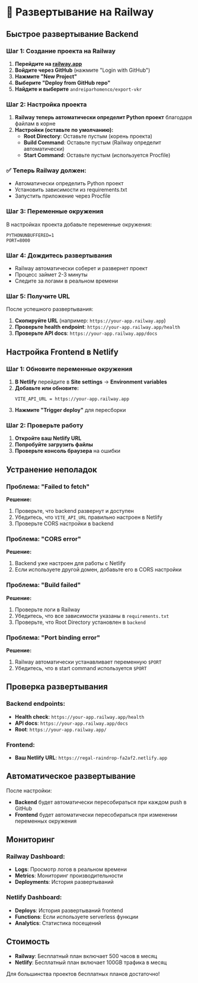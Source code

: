 # 🚀 Развертывание на Railway

## Быстрое развертывание Backend

### Шаг 1: Создание проекта на Railway

1. **Перейдите на [railway.app](https://railway.app)**
2. **Войдите через GitHub** (нажмите "Login with GitHub")
3. **Нажмите "New Project"**
4. **Выберите "Deploy from GitHub repo"**
5. **Найдите и выберите** `andreiparhomenco/export-vkr`

### Шаг 2: Настройка проекта

1. **Railway теперь автоматически определит Python проект** благодаря файлам в корне
2. **Настройки (оставьте по умолчанию):**
   - **Root Directory**: Оставьте пустым (корень проекта)
   - **Build Command**: Оставьте пустым (Railway определит автоматически)
   - **Start Command**: Оставьте пустым (используется Procfile)

### ✅ Теперь Railway должен:
- Автоматически определить Python проект
- Установить зависимости из requirements.txt
- Запустить приложение через Procfile

### Шаг 3: Переменные окружения

В настройках проекта добавьте переменные окружения:
```
PYTHONUNBUFFERED=1
PORT=8000
```

### Шаг 4: Дождитесь развертывания

- Railway автоматически соберет и развернет проект
- Процесс займет 2-3 минуты
- Следите за логами в реальном времени

### Шаг 5: Получите URL

После успешного развертывания:
1. **Скопируйте URL** (например: `https://your-app.railway.app`)
2. **Проверьте health endpoint**: `https://your-app.railway.app/health`
3. **Проверьте API docs**: `https://your-app.railway.app/docs`

## Настройка Frontend в Netlify

### Шаг 1: Обновите переменные окружения

1. **В Netlify** перейдите в **Site settings** → **Environment variables**
2. **Добавьте или обновите:**
   ```
   VITE_API_URL = https://your-app.railway.app
   ```
3. **Нажмите "Trigger deploy"** для пересборки

### Шаг 2: Проверьте работу

1. **Откройте ваш Netlify URL**
2. **Попробуйте загрузить файлы**
3. **Проверьте консоль браузера** на ошибки

## Устранение неполадок

### Проблема: "Failed to fetch"
**Решение:**
1. Проверьте, что backend развернут и доступен
2. Убедитесь, что `VITE_API_URL` правильно настроен в Netlify
3. Проверьте CORS настройки в backend

### Проблема: "CORS error"
**Решение:**
1. Backend уже настроен для работы с Netlify
2. Если используете другой домен, добавьте его в CORS настройки

### Проблема: "Build failed"
**Решение:**
1. Проверьте логи в Railway
2. Убедитесь, что все зависимости указаны в `requirements.txt`
3. Проверьте, что Root Directory установлен в `backend`

### Проблема: "Port binding error"
**Решение:**
1. Railway автоматически устанавливает переменную `$PORT`
2. Убедитесь, что в start command используется `$PORT`

## Проверка развертывания

### Backend endpoints:
- **Health check**: `https://your-app.railway.app/health`
- **API docs**: `https://your-app.railway.app/docs`
- **Root**: `https://your-app.railway.app/`

### Frontend:
- **Ваш Netlify URL**: `https://regal-raindrop-fa2af2.netlify.app`

## Автоматическое развертывание

После настройки:
- **Backend** будет автоматически пересобираться при каждом push в GitHub
- **Frontend** будет автоматически пересобираться при изменении переменных окружения

## Мониторинг

### Railway Dashboard:
- **Logs**: Просмотр логов в реальном времени
- **Metrics**: Мониторинг производительности
- **Deployments**: История развертываний

### Netlify Dashboard:
- **Deploys**: История развертываний frontend
- **Functions**: Если используете serverless функции
- **Analytics**: Статистика посещений

## Стоимость

- **Railway**: Бесплатный план включает 500 часов в месяц
- **Netlify**: Бесплатный план включает 100GB трафика в месяц

Для большинства проектов бесплатных планов достаточно!
